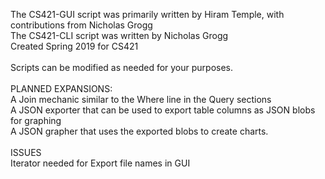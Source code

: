 The CS421-GUI script was primarily written by Hiram Temple, with contributions from Nicholas Grogg <br>
The CS421-CLI script was written by Nicholas Grogg <br>
Created Spring 2019 for CS421 <br>
<br>
Scripts can be modified as needed for your purposes. <br>
<br>
PLANNED EXPANSIONS: <br>
A Join mechanic similar to the Where line in the Query sections <br>
A JSON exporter that can be used to export table columns as JSON blobs for graphing <br>
A JSON grapher that uses the exported blobs to create charts. <br>
<br>
ISSUES <br>
Iterator needed for Export file names in GUI <br>
